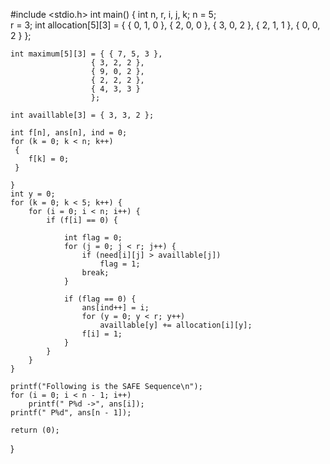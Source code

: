 #include <stdio.h> 
int main() 
{ 
    int n, r, i, j, k; 
    n = 5;  
    r = 3; 
    int allocation[5][3] = { { 0, 1, 0 }, 
                        { 2, 0, 0 },
                        { 3, 0, 2 }, 
                        { 2, 1, 1 }, 
                        { 0, 0, 2 } 
						};
  
    int maximum[5][3] = { { 7, 5, 3 }, 
                      { 3, 2, 2 },  
                      { 9, 0, 2 }, 
                      { 2, 2, 2 }, 
                      { 4, 3, 3 } 
					  };  
  
    int availlable[3] = { 3, 3, 2 };
  
    int f[n], ans[n], ind = 0; 
    for (k = 0; k < n; k++)
	 { 
        f[k] = 0; 
     } 
   
    } 
    int y = 0; 
    for (k = 0; k < 5; k++) { 
        for (i = 0; i < n; i++) { 
            if (f[i] == 0) { 
  
                int flag = 0; 
                for (j = 0; j < r; j++) { 
                    if (need[i][j] > availlable[j]) 
                        flag = 1; 
                    break; 
                } 
  
                if (flag == 0) { 
                    ans[ind++] = i; 
                    for (y = 0; y < r; y++) 
                        availlable[y] += allocation[i][y]; 
                    f[i] = 1; 
                } 
            } 
        } 
    } 
  
    printf("Following is the SAFE Sequence\n"); 
    for (i = 0; i < n - 1; i++) 
        printf(" P%d ->", ans[i]); 
    printf(" P%d", ans[n - 1]); 
  
    return (0); 
  
    
} 
